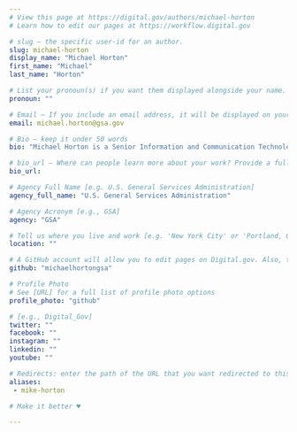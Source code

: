 ```yaml
---
# View this page at https://digital.gov/authors/michael-horton
# Learn how to edit our pages at https://workflow.digital.gov

# slug — the specific user-id for an author.
slug: michael-horton
display_name: "Michael Horton"
first_name: "Michael"
last_name: "Horton"

# List your pronoun(s) if you want them displayed alongside your name. If blank, we'll use just your name. Learn more http://mypronouns.org
pronoun: ""

# Email — If you include an email address, it will be displayed on your profile page
email: michael.horton@gsa.gov

# Bio — keep it under 50 words
bio: "Michael Horton is a Senior Information and Communication Technology (ICT) Accessibility Specialist in the General Services Administration's Office of Government-wide Policy (OGP), which has a mandate to provide technical assistance to agencies in implementing the requirements of Section 508 of the Rehabilitation Act."

# bio_url — Where can people learn more about your work? Provide a full URL [e.g. 'https://www.example.gov/']
bio_url: 

# Agency Full Name [e.g. U.S. General Services Administration]
agency_full_name: "U.S. General Services Administration"

# Agency Acronym [e.g., GSA]
agency: "GSA"

# Tell us where you live and work [e.g. 'New York City' or 'Portland, OR']
location: ""

# A GitHub account will allow you to edit pages on Digital.gov. Also, the image used in your GitHub account can be used to populate your digital.gov profile photo. Learn more about getting a Github account at [URL]
github: "michaelhortongsa"

# Profile Photo
# See [URL] for a full list of profile photo options
profile_photo: "github"

# [e.g., Digital_Gov]
twitter: ""
facebook: ""
instagram: ""
linkedin: ""
youtube: ""

# Redirects: enter the path of the URL that you want redirected to this page
aliases:
 - mike-horton

# Make it better ♥

---
```

